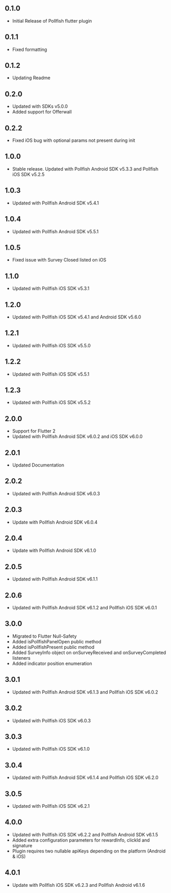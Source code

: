 ## 0.1.0

* Initial Release of Pollfish flutter plugin

## 0.1.1

* Fixed formatting

## 0.1.2

* Updating Readme

## 0.2.0

* Updated with SDKs v5.0.0
* Added support for Offerwall

## 0.2.2

* Fixed iOS bug with optional params not present during init

## 1.0.0

* Stable release. Updated with Pollfish Android SDK v5.3.3 and Pollfish iOS SDK v5.2.5

## 1.0.3

* Updated with Pollfish Android SDK v5.4.1

## 1.0.4

* Updated with Pollfish Android SDK v5.5.1

## 1.0.5

* Fixed issue with Survey Closed listed on iOS

## 1.1.0

* Updated with Pollfish iOS SDK v5.3.1

## 1.2.0

* Updated with Pollfish iOS SDK v5.4.1 and Android SDK v5.6.0

## 1.2.1

* Updated with Pollfish iOS SDK v5.5.0

## 1.2.2

*  Updated with Pollfish iOS SDK v5.5.1

## 1.2.3

*  Updated with Pollfish iOS SDK v5.5.2

## 2.0.0

* Support for Flutter 2
* Updated with Pollfish Android SDK v6.0.2 and iOS SDK v6.0.0

## 2.0.1

* Updated Documentation

## 2.0.2

* Updated with Pollfish Android SDK v6.0.3 

## 2.0.3

* Update with Pollfish Android SDK v6.0.4

## 2.0.4

* Update with Pollfish Android SDK v6.1.0

## 2.0.5

* Updated with Pollfish Android SDK v6.1.1

## 2.0.6

* Updated with Pollfish Android SDK v6.1.2 and Pollfish iOS SDK v6.0.1

## 3.0.0

* Migrated to Flutter Null-Safety
* Added isPollfishPanelOpen public method 
* Added isPollfishPresent public method
* Added SurveyInfo object on onSurveyReceived and onSurveyCompleted listeners
* Added indicator position enumeration

## 3.0.1

* Updated with Pollfish Android SDK v6.1.3 and Pollfish iOS SDK v6.0.2

## 3.0.2

* Updated with Pollfish iOS SDK v6.0.3

## 3.0.3

* Updated with Pollfish iOS SDK v6.1.0

## 3.0.4

* Updated with Pollfish Android SDK v6.1.4 and Pollfish iOS SDK v6.2.0

## 3.0.5

* Updated with Pollfish iOS SDK v6.2.1

## 4.0.0

* Updated with Pollfish iOS SDK v6.2.2 and Pollfish Android SDK v6.1.5
* Added extra configuration parameters for rewardInfo, clickId and signature
* Plugin requires two nullable apiKeys depending on the platform (Android & iOS)

## 4.0.1

* Update with Pollfish iOS SDK v6.2.3 and Pollfish Android v6.1.6
